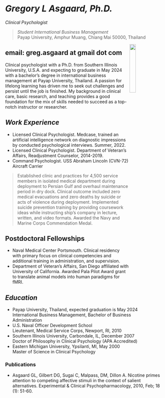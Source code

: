 # _Gregory L Asgaard, Ph.D._<br />
_Clinical Psychologist_<br />
> _Student International Business Management_<br />
> Payap University,
> Amphur Muang, Chiang Mai 50000, Thailand

<img src="IMG_9753.jpeg" width="20%" align="right">

## email: greg.asgaard at gmail dot com
 
Clinical psychologist with a Ph.D. from Southern Illinois University, U.S.A. and expecting to graduate in May 2024 with a bachelor’s degree in international business management at Payap University, Thailand. A passion for lifelong learning has driven me to seek out challenges and persist until the job is finished. My background in clinical care, basic research, and teaching provides a good foundation for the mix of skills needed to succeed as a top-notch instructor or researcher.
 
## _Work Experience_

- Licensed Clinical Psychologist. Medcase, trained an artificial intelligence network on diagnostic impressions by conducted psychological interviews. Summer, 2022. <br />
- Licensed Clinical Psychologist. Department of Veteran’s Affairs, Readjustment Counselor, 2014-2019. <br />
- Command Psychologist. USS Abraham Lincoln (CVN-72) Aircraft Carrier <br />

> Established clinic and practices for 4,500 service members in isolated medical department during deployment to Persian Gulf and overhaul maintenance period in dry dock. Clinical outcome included zero medical evacuations and zero deaths by suicide or acts of violence during deployment. Implemented suicide prevention training by providing coursework ideas while instructing ship’s company in lecture, written, and video formats. Awarded the Navy and Marine Corps Commendation Medal.<br />

## Postdoctoral Fellowships

- Naval Medical Center Portsmouth. Clinical residency with primary focus on clinical competencies and additional training in administration, and supervision.<br />
- Department of Veteran’s Affairs, San Diego affiliated with University of California. Awarded Pala Pilot Award grant to translate animal models into human paradigms for fMRI.<br />
 
## _Education_

- Payap University, Thailand, expected graduation is May 2024<br />
International Business Management, Bachelor of Business Administration<br />
- U.S. Naval Officer Development School<br />
Lieutenant, Medical Service Corps, Newport, RI, 2010<br />
- Southern Illinois University, Carbondale, IL, December 2007<br />
Doctor of Philosophy in Clinical Psychology (APA Accredited)<br />
- Eastern Michigan University, Ypsilanti, MI, May 2000<br />
Master of Science in Clinical Psychology<br />

### Publications

* Asgaard GL, Gilbert DG, Sugai C, Malpass, DM, Dillon A. Nicotine primes attention to competing affective stimuli in the context of salient alternatives. Experimental & Clinical
     Psychopharmacology, 2010, Feb; 18 (1): 51-60.
